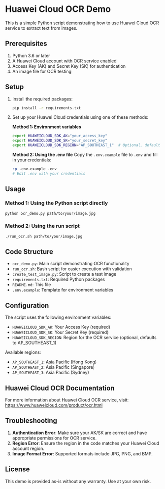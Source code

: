 # Huawei Cloud OCR Demo

This is a simple Python script demonstrating how to use Huawei Cloud OCR service to extract text from images.

## Prerequisites

1. Python 3.6 or later
2. A Huawei Cloud account with OCR service enabled
3. Access Key (AK) and Secret Key (SK) for authentication
4. An image file for OCR testing

## Setup

1. Install the required packages:
   ```bash
   pip install -r requirements.txt
   ```

2. Set up your Huawei Cloud credentials using one of these methods:

   **Method 1: Environment variables**
   ```bash
   export HUAWEICLOUD_SDK_AK="your_access_key"
   export HUAWEICLOUD_SDK_SK="your_secret_key"
   export HUAWEICLOUD_SDK_REGION="AP_SOUTHEAST_1"  # Optional, defaults to AP_SOUTHEAST_1
   ```

   **Method 2: Using the .env file**
   Copy the `.env.example` file to `.env` and fill in your credentials:
   ```bash
   cp .env.example .env
   # Edit .env with your credentials
   ```

## Usage

### Method 1: Using the Python script directly
```bash
python ocr_demo.py path/to/your/image.jpg
```

### Method 2: Using the run script
```bash
./run_ocr.sh path/to/your/image.jpg
```

## Code Structure

- `ocr_demo.py`: Main script demonstrating OCR functionality
- `run_ocr.sh`: Bash script for easier execution with validation
- `create_test_image.py`: Script to create a test image
- `requirements.txt`: Required Python packages
- `README.md`: This file
- `.env.example`: Template for environment variables

## Configuration

The script uses the following environment variables:

- `HUAWEICLOUD_SDK_AK`: Your Access Key (required)
- `HUAWEICLOUD_SDK_SK`: Your Secret Key (required)
- `HUAWEICLOUD_SDK_REGION`: Region for the OCR service (optional, defaults to AP_SOUTHEAST_1)

Available regions:
- `AP_SOUTHEAST_1`: Asia Pacific (Hong Kong)
- `AP_SOUTHEAST_2`: Asia Pacific (Singapore)
- `AP_SOUTHEAST_3`: Asia Pacific (Sydney)

## Huawei Cloud OCR Documentation

For more information about Huawei Cloud OCR service, visit:
https://www.huaweicloud.com/product/ocr.html

## Troubleshooting

1. **Authentication Error**: Make sure your AK/SK are correct and have appropriate permissions for OCR service.
2. **Region Error**: Ensure the region in the code matches your Huawei Cloud account region.
3. **Image Format Error**: Supported formats include JPG, PNG, and BMP.

## License

This demo is provided as-is without any warranty. Use at your own risk.